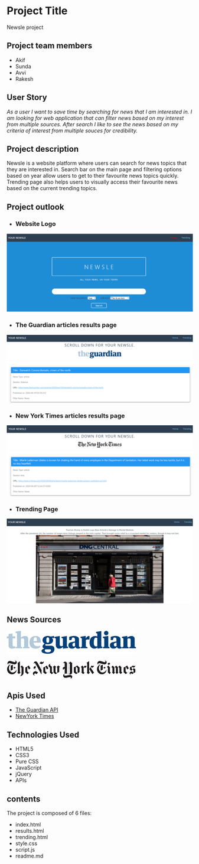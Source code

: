# Project Title
Newsle project

## Project team members
* Akif
* Sunda
* Avvi
* Rakesh

## User Story
_As a user I want to save time by searching for news that I am interested in.
I am looking for web application that can filter news based on my interest from multiple sources.
After search I like to see the news based on my criteria of interest from multiple souces for credibility._


## Project description

Newsle is a website platform where users can search for news topics that they are interested in.
Search bar on the main page and filtering options based on year allow users to get to their favourite news topics quickly.
Trending page also helps users to visually access their favourite news based on the current trending topics.

## Project outlook
* ### Website Logo 
![Website logo](https://github.com/Akif448/newsle-project/blob/master/assets/main_page_logo.PNG)

* ### The Guardian articles results page 
![The Guardian articles loading page](https://github.com/Akif448/newsle-project/blob/master/assets/the_guardian_result.PNG)

* ### New York Times articles results page
![New York Times articles loading page](https://github.com/Akif448/newsle-project/blob/master/assets/the_newyorktimes_results.PNG)

* ### Trending Page
![Trending page](https://github.com/Akif448/newsle-project/blob/master/assets/trending_new.PNG)

## News Sources

![Guardian Logo](https://github.com/Akif448/newsle-project/blob/master/assets/The_Guardian_logo.png)<br>

![New York Times Logo](https://github.com/Akif448/newsle-project/blob/master/assets/The_New_York_Times_logo.png)

## Apis Used 

* [The Guardian API](https://open-platform.theguardian.com/ "The Guardian Api")
* [NewYork Times](https://developer.nytimes.com/ "NewYork Times Api")

## Technologies Used

* HTML5
* CSS3
* Pure CSS
* JavaScript
* jQuery
* APIs

## contents
The project is composed of 6 files:
* index.html
* results.html
* trending.html
* style.css
* script.js
* readme.md



